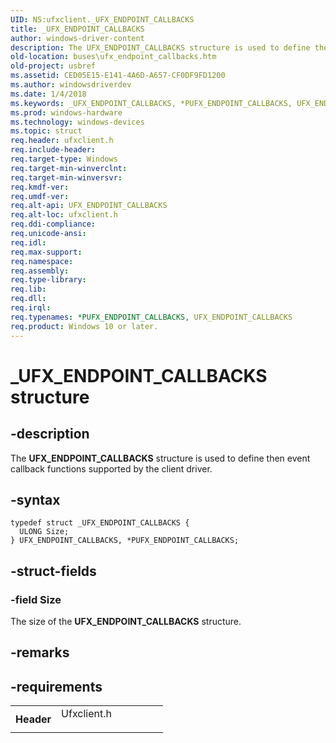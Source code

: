 ```yaml
---
UID: NS:ufxclient._UFX_ENDPOINT_CALLBACKS
title: _UFX_ENDPOINT_CALLBACKS
author: windows-driver-content
description: The UFX_ENDPOINT_CALLBACKS structure is used to define then event callback functions supported by the client driver.
old-location: buses\ufx_endpoint_callbacks.htm
old-project: usbref
ms.assetid: CED05E15-E141-4A6D-A657-CF0DF9FD1200
ms.author: windowsdriverdev
ms.date: 1/4/2018
ms.keywords: _UFX_ENDPOINT_CALLBACKS, *PUFX_ENDPOINT_CALLBACKS, UFX_ENDPOINT_CALLBACKS
ms.prod: windows-hardware
ms.technology: windows-devices
ms.topic: struct
req.header: ufxclient.h
req.include-header: 
req.target-type: Windows
req.target-min-winverclnt: 
req.target-min-winversvr: 
req.kmdf-ver: 
req.umdf-ver: 
req.alt-api: UFX_ENDPOINT_CALLBACKS
req.alt-loc: ufxclient.h
req.ddi-compliance: 
req.unicode-ansi: 
req.idl: 
req.max-support: 
req.namespace: 
req.assembly: 
req.type-library: 
req.lib: 
req.dll: 
req.irql: 
req.typenames: *PUFX_ENDPOINT_CALLBACKS, UFX_ENDPOINT_CALLBACKS
req.product: Windows 10 or later.
---
```


# _UFX_ENDPOINT_CALLBACKS structure



## -description
The <b>UFX_ENDPOINT_CALLBACKS</b> structure is used to define then event callback functions supported by the client driver. 



## -syntax

````
typedef struct _UFX_ENDPOINT_CALLBACKS {
  ULONG Size;
} UFX_ENDPOINT_CALLBACKS, *PUFX_ENDPOINT_CALLBACKS;
````


## -struct-fields

### -field Size

The size of the <b>UFX_ENDPOINT_CALLBACKS</b>         structure.


## -remarks


## -requirements
<table>
<tr>
<th width="30%">
Header

</th>
<td width="70%">
<dl>
<dt>Ufxclient.h</dt>
</dl>
</td>
</tr>
</table>